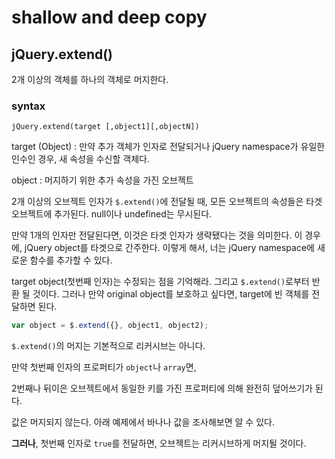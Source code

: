 # shallow and deep copy

## jQuery.extend()

2개 이상의 객체를 하나의 객체로 머지한다.

### syntax

`jQuery.extend(target [,object1][,objectN])`

target (Object)
: 만약 추가 객체가 인자로 전달되거나 jQuery namespace가 유일한 인수인 경우, 새 속성을 수신할 객체다.

object
: 머지하기 위한 추가 속성을 가진 오브젝트

2개 이상의 오브젝트 인자가 `$.extend()`에 전달될 때, 모든 오브젝트의 속성들은 타겟 오브젝트에 추가된다. null이나 undefined는 무시된다.

만약 1개의 인자만 전달된다면, 이것은 타겟 인자가 생략됐다는 것을 의미한다. 이 경우에, jQuery object를 타겟으로 간주한다. 이렇게 해서, 너는 jQuery namespace에 새로운 함수를 추가할 수 있다.

target object(첫번째 인자)는 수정되는 점을 기억해라.
그리고 `$.extend()`로부터 반환 될 것이다.
그러나 만약 original object를 보호하고 싶다면, target에 빈 객체를 전달하면 된다.

```javascript
var object = $.extend({}, object1, object2);
```

`$.extend()`의 머지는 기본적으로 리커시브는 아니다.

만약 첫번째 인자의 프로퍼티가 `object`나 `array`면,

2번째나 뒤이은 오브젝트에서 동일한 키를 가진 프로퍼티에 의해 완전히 덮어쓰기가 된다.

값은 머지되지 않는다. 아래 예제에서 바나나 값을 조사해보면 알 수 있다.

**그러나**, 첫번째 인자로 `true`를 전달하면, 오브젝트는 리커시브하게 머지될 것이다.
